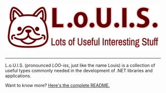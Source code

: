 # ![L.o.U.I.S.](https://raw.githubusercontent.com/Tenacom/Louis/main/graphics/Readme.png)

---

L.o.U.I.S. (pronounced _LOO-iss_, just like the name Louis) is a collection of useful types commonly needed in the development of .NET libraries and applications.

Want to know more? [Here's the complete README.](https://github.com/Tenacom/Louis#readme)
